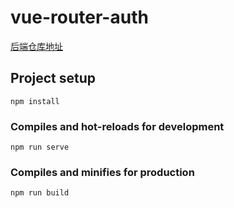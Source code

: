 # vue-router-auth

[后端仓库地址](https://github.com/zlv2s/auth-server)

## Project setup
```
npm install
```

### Compiles and hot-reloads for development
```
npm run serve
```

### Compiles and minifies for production
```
npm run build
```